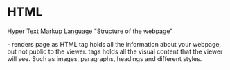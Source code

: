 # HTML

Hyper Text Markup Language
"Structure of the webpage"

<!DOCTYPE html> - renders page as HTML

<head> tag holds all the information about your webpage, but not public to the viewer.

<body> tags holds all the visual content that the viewer will see. Such as images, paragraphs, headings and different styles.

